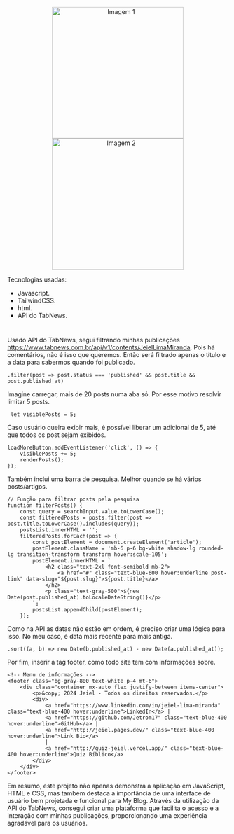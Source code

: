 <p align="center">
  <img src="https://i.imgur.com/d6K1guA.png" alt="Imagem 1" width="300" />
  <img src="https://i.imgur.com/Niq2q5B.png" alt="Imagem 2" width="300" />
</p>

Tecnologias usadas:

- Javascript.
- TailwindCSS.
- html.
- API do TabNews.

#

Usado API do TabNews, segui filtrando minhas publicações https://www.tabnews.com.br/api/v1/contents/JeielLimaMiranda. Pois há comentários, não é isso que queremos. Então será filtrado apenas o título e a data para sabermos quando foi publicado.

```
.filter(post => post.status === 'published' && post.title && post.published_at)                      
```

Imagine carregar, mais de 20 posts numa aba só. Por esse motivo resolvir limitar 5 posts.

```
 let visiblePosts = 5;
```

Caso usuário queira exibir mais, é possível liberar um adicional de 5, até que todos os post sejam exibidos.

```
loadMoreButton.addEventListener('click', () => {
    visiblePosts += 5;
    renderPosts();
});
```

Também inclui uma barra de pesquisa. Melhor quando se há vários posts/artigos.

```
// Função para filtrar posts pela pesquisa
function filterPosts() {
    const query = searchInput.value.toLowerCase();
    const filteredPosts = posts.filter(post => post.title.toLowerCase().includes(query));
    postsList.innerHTML = '';
    filteredPosts.forEach(post => {
        const postElement = document.createElement('article');
        postElement.className = 'mb-6 p-6 bg-white shadow-lg rounded-lg transition-transform transform hover:scale-105';
        postElement.innerHTML = `
            <h2 class="text-2xl font-semibold mb-2">
                <a href="#" class="text-blue-600 hover:underline post-link" data-slug="${post.slug}">${post.title}</a>
            </h2>
            <p class="text-gray-500">${new Date(post.published_at).toLocaleDateString()}</p>
        `;
        postsList.appendChild(postElement);
    });
```

Como na API as datas não estão em ordem, é preciso criar uma lógica para isso. No meu caso, é data mais recente para mais antiga.

```
.sort((a, b) => new Date(b.published_at) - new Date(a.published_at));
```

Por fim, inserir a tag footer, como todo site tem com informações sobre.

```
<!-- Menu de informações -->
<footer class="bg-gray-800 text-white p-4 mt-6">
    <div class="container mx-auto flex justify-between items-center">
        <p>&copy; 2024 Jeiel - Todos os direitos reservados.</p>
        <div>
            <a href="https://www.linkedin.com/in/jeiel-lima-miranda" class="text-blue-400 hover:underline">LinkedIn</a> |
            <a href="https://github.com/Jetrom17" class="text-blue-400 hover:underline">GitHub</a> |
            <a href="http://jeiel.pages.dev/" class="text-blue-400 hover:underline">Link Bio</a>
            |
            <a href="http://quiz-jeiel.vercel.app/" class="text-blue-400 hover:underline">Quiz Bíblico</a>
        </div>
    </div>
</footer>
```

Em resumo, este projeto não apenas demonstra a aplicação em JavaScript, HTML e CSS, mas também destaca a importância de uma interface de usuário bem projetada e funcional para My Blog. Através da utilização da API do TabNews, consegui criar uma plataforma que facilita o acesso e a interação com minhas publicações, proporcionando uma experiência agradável para os usuários.
